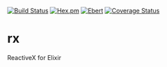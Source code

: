 [![Build Status](https://travis-ci.org/scouten/rx.svg?branch=master "Build Status")](https://travis-ci.org/scouten/rx)
[![Hex.pm](https://img.shields.io/hexpm/v/rx.svg)](https://hex.pm/packages/rx)
[![Ebert](https://ebertapp.io/github/scouten/rx.svg)](https://ebertapp.io/github/scouten/rx)
[![Coverage Status](https://coveralls.io/repos/github/scouten/rx/badge.svg?branch=master)](https://coveralls.io/github/scouten/rx?branch=master)

# rx
ReactiveX for Elixir
